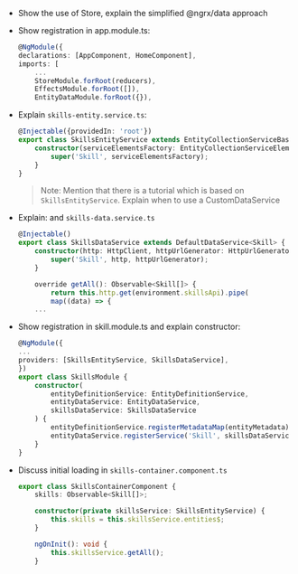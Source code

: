 - Show the use of Store<SkillsState>, explain the simplified @ngrx/data approach

- Show registration in app.module.ts:

    ```typescript
    @NgModule({
    declarations: [AppComponent, HomeComponent],
    imports: [
        ...
        StoreModule.forRoot(reducers),
        EffectsModule.forRoot([]),
        EntityDataModule.forRoot({}),
    ```    

- Explain `skills-entity.service.ts`:

    ```typescript
    @Injectable({providedIn: 'root'})
    export class SkillsEntityService extends EntityCollectionServiceBase<Skill> {
        constructor(serviceElementsFactory: EntityCollectionServiceElementsFactory) {
            super('Skill', serviceElementsFactory);
        }
    }
    ```

    >Note: Mention that there is a tutorial which is based on `SkillsEntityService`. Explain when to use a CustomDataService

- Explain: and `skills-data.service.ts`

    ```typescript
    @Injectable()
    export class SkillsDataService extends DefaultDataService<Skill> {
        constructor(http: HttpClient, httpUrlGenerator: HttpUrlGenerator) {
            super('Skill', http, httpUrlGenerator);
        }

        override getAll(): Observable<Skill[]> {
            return this.http.get(environment.skillsApi).pipe(
            map((data) => {
        ...
    ```
- Show registration in skill.module.ts and explain constructor:

    ```typescript
    @NgModule({
    ...
    providers: [SkillsEntityService, SkillsDataService],
    })
    export class SkillsModule {
        constructor(
            entityDefinitionService: EntityDefinitionService,
            entityDataService: EntityDataService,
            skillsDataService: SkillsDataService
        ) {
            entityDefinitionService.registerMetadataMap(entityMetadata);
            entityDataService.registerService('Skill', skillsDataService);
        }
    }
    ```
- Discuss initial loading in `skills-container.component.ts`

    ```typescript
    export class SkillsContainerComponent {
        skills: Observable<Skill[]>;

        constructor(private skillsService: SkillsEntityService) {
            this.skills = this.skillsService.entities$;
        }

        ngOnInit(): void {
            this.skillsService.getAll();
        }
    ```